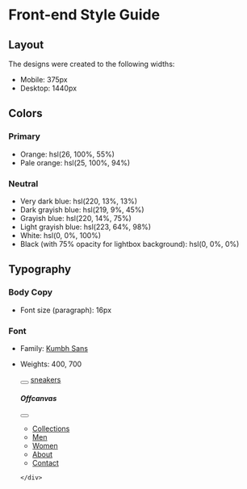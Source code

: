 # Front-end Style Guide

## Layout

The designs were created to the following widths:

- Mobile: 375px
- Desktop: 1440px

## Colors

### Primary

- Orange: hsl(26, 100%, 55%)
- Pale orange: hsl(25, 100%, 94%)

### Neutral

- Very dark blue: hsl(220, 13%, 13%)
- Dark grayish blue: hsl(219, 9%, 45%)
- Grayish blue: hsl(220, 14%, 75%)
- Light grayish blue: hsl(223, 64%, 98%)
- White: hsl(0, 0%, 100%)
- Black (with 75% opacity for lightbox background): hsl(0, 0%, 0%)

## Typography

### Body Copy

- Font size (paragraph): 16px

### Font

- Family: [Kumbh Sans](https://fonts.google.com/specimen/Kumbh+Sans)
- Weights: 400, 700





    <nav className={`navbar bg-light fixed-top`}>
  <div className="container-fluid">
    
    <button className="navbar-toggler" type="button" data-bs-toggle="offcanvas" data-bs-target="#offcanvasNavbar" aria-controls="offcanvasNavbar">
      <FaBars/>
    </button>
    <a className="navbar-brand" href="#brand">sneakers</a>
    <div className="offcanvas offcanvas-start" tabindex="-1" id="offcanvasNavbar" aria-labelledby="offcanvasNavbarLabel">
      <div className="offcanvas-header">
        <h5 className="offcanvas-title" id="offcanvasNavbarLabel">Offcanvas</h5>
        <button type="button" className="btn-close" data-bs-dismiss="offcanvas" aria-label="Close"></button>
      </div>
      <div className="offcanvas-body">
        <ul className="navbar-nav justify-content-start align-items-start flex-grow-1 pe-3">
          <li className="nav-item">
            <a className="nav-link " aria-current="page" href="#home">Collections</a>
          </li>
          <li Name="nav-item">
            <a className="nav-link" href="#men">Men</a>
          </li>
          <li Name="nav-item">
            <a className="nav-link" href="#women">Women</a>
          </li>
          <li Name="nav-item">
            <a className="nav-link" href="#about">About</a>
          </li>
          <li Name="nav-item">
            <a className="nav-link" href="#contact">Contact</a>
          </li>    
        </ul>
       
      </div>
    </div>
  </div>
</nav>
